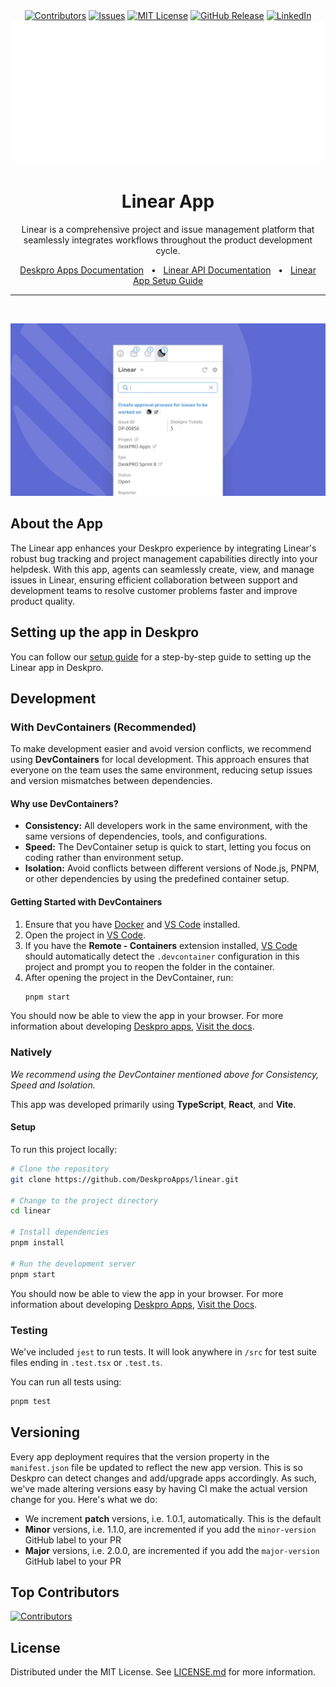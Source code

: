 <div align='center'>
  <a target='_blank' href=''><img src='https://img.shields.io/github/contributors/deskproapps/linear.svg?style=for-the-badge' alt='Contributors' /></a>
  <a target='_blank' href='https://github.com/deskproapps/linear/issues'><img src='https://img.shields.io/github/issues/deskproapps/linear.svg?style=for-the-badge' alt='Issues' /></a>
  <a target='_blank' href='https://github.com/deskproapps/linear/blob/master/LICENSE.md'><img src='https://img.shields.io/github/license/deskproapps/linear.svg?style=for-the-badge' alt='MIT License' /></a>
  <a target='_blank' href='https://github.com/deskproapps/linear/releases'><img src='https://img.shields.io/github/v/release/deskproapps/linear?style=for-the-badge' alt='GitHub Release' /></a>
  <a target='_blank' href='https://www.linkedin.com/company/deskpro'><img src='https://img.shields.io/badge/-LinkedIn-black.svg?style=for-the-badge&logo=linkedin&colorB=555' alt='LinkedIn' /></a>
  <img src='readme.svg' />
</div>

<div align='center'>
  <h1>Linear App</h1>
  <p>Linear is a comprehensive project and issue management platform that seamlessly integrates workflows throughout the product development cycle.</p>
  <a href='https://support.deskpro.com/ga/guides/developers/anatomy-of-an-app' target='_blank'>Deskpro Apps Documentation</a>
  <span>&nbsp;&nbsp;•&nbsp;&nbsp;</span>
  <a href='https://developer.linear.com/' target='_blank'>Linear API Documentation</a>
  <span>&nbsp;&nbsp;•&nbsp;&nbsp;</span>
  <a href='./SETUP.md' target='_blank'>Linear App Setup Guide</a>
  <br />
  <hr />
  <br />
</div>

![screenshot of the Linear App](./docs/readme/app-screenshot.png)

## **About the App**
The Linear app enhances your Deskpro experience by integrating Linear's robust bug tracking and project management capabilities directly into your helpdesk. With this app, agents can seamlessly create, view, and manage issues in Linear, ensuring efficient collaboration between support and development teams to resolve customer problems faster and improve product quality.

## **Setting up the app in Deskpro**
You can follow our [setup guide](./SETUP.md) for a step-by-step guide to setting up the Linear app in Deskpro.

## Development

### With DevContainers (Recommended)
To make development easier and avoid version conflicts, we recommend using **DevContainers** for local development. This approach ensures that everyone on the team uses the same environment, reducing setup issues and version mismatches between dependencies.

#### Why use DevContainers?
- **Consistency:** All developers work in the same environment, with the same versions of dependencies, tools, and configurations.
- **Speed:** The DevContainer setup is quick to start, letting you focus on coding rather than environment setup.
- **Isolation:** Avoid conflicts between different versions of Node.js, PNPM, or other dependencies by using the predefined container setup.

#### Getting Started with DevContainers
1. Ensure that you have [Docker](https://www.docker.com/get-started) and [VS Code](https://code.visualstudio.com/) installed.
2. Open the project in [VS Code](https://code.visualstudio.com/).
3. If you have the **Remote - Containers** extension installed, [VS Code](https://code.visualstudio.com/) should automatically detect the `.devcontainer` configuration in this project and prompt you to reopen the folder in the container.
4. After opening the project in the DevContainer, run:
   ```bash
   pnpm start
   ```

You should now be able to view the app in your browser. For more information about developing [Deskpro apps](https://www.deskpro.com/apps), [Visit the docs](https://support.deskpro.com/ga/guides/developers/anatomy-of-an-app).

### Natively
_We recommend using the DevContainer mentioned above for Consistency, Speed and Isolation._

This app was developed primarily using **TypeScript**, **React**, and **Vite**.

#### Setup
To run this project locally:

 ```bash
# Clone the repository
git clone https://github.com/DeskproApps/linear.git

# Change to the project directory
cd linear

# Install dependencies
pnpm install

# Run the development server
pnpm start
```

You should now be able to view the app in your browser. For more information about developing [Deskpro Apps](https://www.deskpro.com/apps), [Visit the Docs](https://support.deskpro.com/ga/guides/developers/anatomy-of-an-app).

### Testing
We've included `jest` to run tests. It will look anywhere in `/src` for test suite files ending in `.test.tsx` or `.test.ts`.

You can run all tests using:

```bash
pnpm test
```

## Versioning
Every app deployment requires that the version property in the `manifest.json` file be updated to reflect the new app version. This is so Deskpro can detect changes and add/upgrade apps accordingly. As such, we've made altering versions easy by having CI make the actual version change for you. Here's what we do:

* We increment **patch** versions, i.e. 1.0.1, automatically. This is the default
* **Minor** versions, i.e. 1.1.0, are incremented if you add the `minor-version` GitHub label to your PR
* **Major** versions, i.e. 2.0.0, are incremented if you add the `major-version` GitHub label to your PR

## Top Contributors
[![Contributors](https://contrib.rocks/image?repo=deskproapps/linear)](https://github.com/deskproapps/linear/graphs/contributors)


## License
Distributed under the MIT License. See [LICENSE.md](LICENSE.md) for more information.